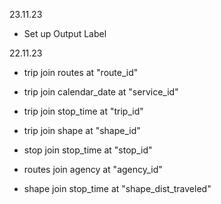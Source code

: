 23.11.23
- Set up Output Label 


22.11.23
- trip join routes at "route_id"
- trip join calendar_date at "service_id"
- trip join stop_time at "trip_id"
- trip join shape at "shape_id"

- stop join stop_time at "stop_id"

- routes join agency at "agency_id"

- shape join stop_time at "shape_dist_traveled"
